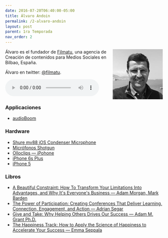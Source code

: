 ```yaml
---
date: 2016-07-20T06:40:00-05:00  
title: Álvaro Andoin
permalink: /2-alvaro-andoin
layout: post
parent: 1ra Temporada
nav_order: 2
---
```


<img style="float: right;" src="/assets/img/Alvaro_Andoinbw-2.jpg">

Álvaro es el fundador de [Filmatu](http://www.filmatu.com/), una agencia de Creación de contenidos para Medios Sociales en Bilbao, España.

Álvaro en twitter: [@filmatu](https://twitter.com/filmatu).

<audio width="300" height="48" controls="controls"><source src="http://colofonaudio.s3.amazonaws.com/ColofonAudio_2_Alvaro-Andoin.mp3" type="audio/mpeg"/>Descargar<a href="http://colofonaudio.s3.amazonaws.com/ColofonAudio_2_Alvaro-Andoin.mp3"></a>.</audio>

<!--more-->

### Applicaciones
* [audioBoom](https://audioboom.com/about/apps)

### Hardware
* [Shure mv88 iOS Condenser Microphone](https://www.google.com/url?q=http://es.shure.com/americas/products/microphones/motiv/mv88-ios-digital-stereo-condenser-microphone&source=gmail&ust=1469112449185000&usg=AFQjCNE31TUI5c2kP3tQPSxKVMvpYAHHYw)
* [Micrófonos Shotgun](https://www.amazon.com/s/ref=nb_sb_ss_i_4_8?url=search-alias%3Dmi&field-keywords=shotgun+mic&sprefix=undefined%2Cmi%2C147)
* [Olloclips — iPohone](https://www.olloclip.com/shop/devices/iphone-6-6s-6-6s-plus/)
* [iPhone 6s Plus](http://www.apple.com/iphone-6s/)
* [iPhone 5](http://www.amazon.com/dp/B0097CZBH4/?tag=rmateu-20)

### Libros
* [A Beautiful Constraint: How To Transform Your Limitations Into Advantages, and Why It's Everyone's Business — Adam Morgan, Mark Barden](http://www.amazon.com/dp/B00QL30Q90/?tag=rmateu-20)
* [The Power of Participation: Creating Conferences That Deliver Learning, Connection, Engagement, and Action — Adrian Segar](http://www.amazon.com/dp/151155598X/?tag=rmateu-20)
* [Give and Take: Why Helping Others Drives Our Success — Adam M. Grant Ph.D.](http://www.amazon.com/dp/B00AFPTSI0/?tag=rmateu-20)
* [The Happiness Track: How to Apply the Science of Happiness to Accelerate Your Success — Emma Seppala](http://www.amazon.com/dp/0062344005/?tag=rmateu-20)